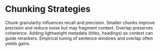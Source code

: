 # Chunking Strategies

Chunk granularity influences recall and precision. Smaller chunks improve precision and reduce noise but may fragment context. Overlap preserves coherence. Adding lightweight metadata (titles, headings) as context can guide rerankers. Empirical tuning of sentence windows and overlap often yields gains.
